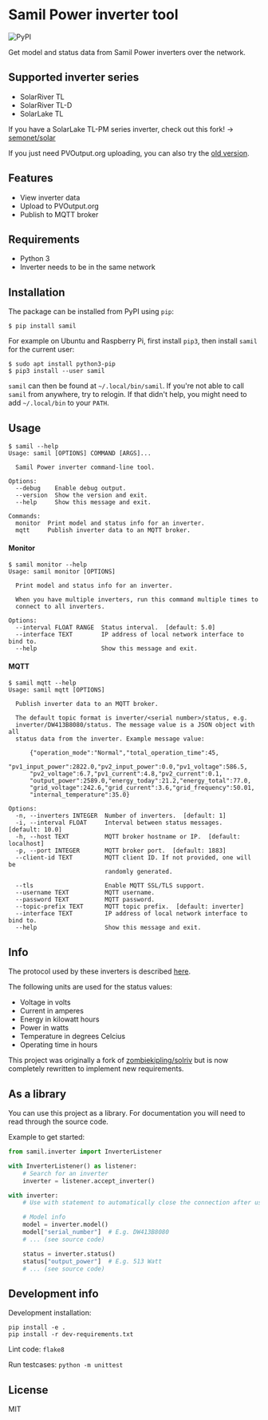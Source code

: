 # Samil Power inverter tool

![PyPI](https://img.shields.io/pypi/v/samil)

Get model and status data from Samil Power inverters over the network.

## Supported inverter series

* SolarRiver TL
* SolarRiver TL-D
* SolarLake TL

If you have a SolarLake TL-PM series inverter, check out this fork!
->
[semonet/solar](https://github.com/semonet/solar)

If you just need PVOutput.org uploading, you can also try the
[old version](https://github.com/mhvis/solar).


## Features

* View inverter data
* Upload to PVOutput.org
* Publish to MQTT broker



## Requirements

* Python 3
* Inverter needs to be in the same network

## Installation

The package can be installed from PyPI using `pip`:

```commandline
$ pip install samil
```

For example on Ubuntu and Raspberry Pi, first install `pip3`, then install `samil` for the current user:

```commandline
$ sudo apt install python3-pip
$ pip3 install --user samil
```

`samil` can then be found at `~/.local/bin/samil`.
If you're not able to call `samil` from anywhere, try to relogin.
If that didn't help, you might need to add `~/.local/bin` to your `PATH`.

## Usage

```
$ samil --help
Usage: samil [OPTIONS] COMMAND [ARGS]...

  Samil Power inverter command-line tool.

Options:
  --debug    Enable debug output.
  --version  Show the version and exit.
  --help     Show this message and exit.

Commands:
  monitor  Print model and status info for an inverter.
  mqtt     Publish inverter data to an MQTT broker.
```

#### Monitor
```
$ samil monitor --help
Usage: samil monitor [OPTIONS]

  Print model and status info for an inverter.

  When you have multiple inverters, run this command multiple times to
  connect to all inverters.

Options:
  --interval FLOAT RANGE  Status interval.  [default: 5.0]
  --interface TEXT        IP address of local network interface to bind to.
  --help                  Show this message and exit.
```

#### MQTT
```
$ samil mqtt --help
Usage: samil mqtt [OPTIONS]

  Publish inverter data to an MQTT broker.

  The default topic format is inverter/<serial number>/status, e.g.
  inverter/DW413B8080/status. The message value is a JSON object with all
  status data from the inverter. Example message value:

      {"operation_mode":"Normal","total_operation_time":45,
      "pv1_input_power":2822.0,"pv2_input_power":0.0,"pv1_voltage":586.5,
      "pv2_voltage":6.7,"pv1_current":4.8,"pv2_current":0.1,
      "output_power":2589.0,"energy_today":21.2,"energy_total":77.0,
      "grid_voltage":242.6,"grid_current":3.6,"grid_frequency":50.01,
      "internal_temperature":35.0}

Options:
  -n, --inverters INTEGER  Number of inverters.  [default: 1]
  -i, --interval FLOAT     Interval between status messages.  [default: 10.0]
  -h, --host TEXT          MQTT broker hostname or IP.  [default: localhost]
  -p, --port INTEGER       MQTT broker port.  [default: 1883]
  --client-id TEXT         MQTT client ID. If not provided, one will be
                           randomly generated.

  --tls                    Enable MQTT SSL/TLS support.
  --username TEXT          MQTT username.
  --password TEXT          MQTT password.
  --topic-prefix TEXT      MQTT topic prefix.  [default: inverter]
  --interface TEXT         IP address of local network interface to bind to.
  --help                   Show this message and exit.
```

## Info

The protocol used by these inverters is described
[here](https://github.com/mhvis/solar/wiki/Communication-protocol).

The following units are used for the status values:

* Voltage in volts
* Current in amperes
* Energy in kilowatt hours
* Power in watts
* Temperature in degrees Celcius
* Operating time in hours

This project was originally a fork of [zombiekipling/solriv](https://github.com/zombiekipling/solriv)
but is now completely rewritten to implement new requirements.


## As a library

You can use this project as a library.
For documentation you will need to read through the source code.

Example to get started:

```python
from samil.inverter import InverterListener

with InverterListener() as listener:
    # Search for an inverter
    inverter = listener.accept_inverter()

with inverter: 
    # Use with statement to automatically close the connection after use

    # Model info
    model = inverter.model()
    model["serial_number"]  # E.g. DW413B8080
    # ... (see source code)

    status = inverter.status()
    status["output_power"]  # E.g. 513 Watt
    # ... (see source code)
```

## Development info

Development installation:
```commandline
pip install -e .
pip install -r dev-requirements.txt
```
Lint code: `flake8`

Run testcases: `python -m unittest`


## License

MIT
